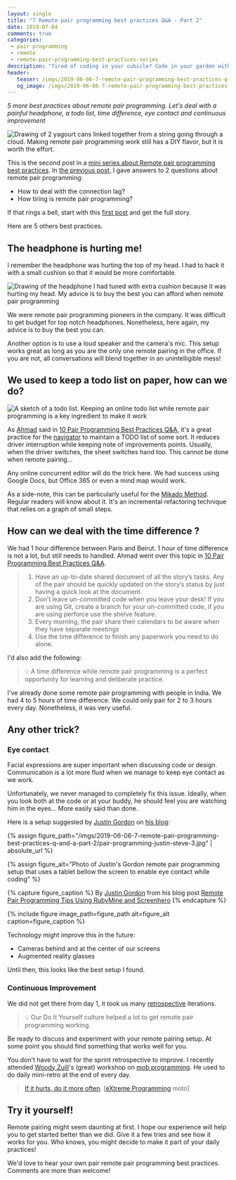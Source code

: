 ```yaml
---
layout: single
title: "7 Remote pair programming best practices Q&A - Part 2"
date: 2019-07-04
comments: true
categories:
 - pair programming
 - remote
 - remote-pair-programming-best-practices-series
description: "Tired of coding in your cubicle? Code in your garden with remote pair programming! Here are 5 more remote pairing best practices. Learn how to deal with a painful headphone or a time difference. Discover other tricks like an online todo list, the importance of eye contact and continuous improvement"
header:
   teaser: /imgs/2019-06-06-7-remote-pair-programming-best-practices-q-and-a-part-2/remote-pair-programming-yagourt-phones-teaser.jpeg
   og_image: /imgs/2019-06-06-7-remote-pair-programming-best-practices-q-and-a-part-2/remote-pair-programming-yagourt-phones-og.jpeg
---
```

_5 more best practices about remote pair programming. Let's deal with a painful headphone, a todo list, time difference, eye contact and continuous improvement_

![Drawing of 2 yagourt cans linked together from a string going through a cloud. Making remote pair programming work still has a DIY flavor, but it is worth the effort.]({{site.url}}/imgs/2019-06-06-7-remote-pair-programming-best-practices-q-and-a-part-2/remote-pair-programming-yagourt-phones.jpeg)

This is the second post in a [mini series about Remote pair programming best practices](/categories/#remote-pair-programming-best-practices-series). In [the previous post](/7-remote-pair-programming-best-practices-q-and-a-part-1/), I gave answers to 2 questions about remote pair programming:

*   How to deal with the connection lag?
*   How tiring is remote pair programming?

If that rings a bell, start with this [first post](/7-remote-pair-programming-best-practices-q-and-a-part-1/) and get the full story.

Here are 5 others best practices.

## The headphone is hurting me!

I remember the headphone was hurting the top of my head. I had to hack it with a small cushion so that it would be more comfortable.

![Drawing of the headphone I had tuned with extra cushion because it was hurting my head. My advice is to buy the best you can afford when remote pair programming]({{site.url}}/imgs/2019-06-06-7-remote-pair-programming-best-practices-q-and-a-part-2/remote-pair-programming-headphone-tuning.jpeg)

We were remote pair programming pioneers in the company. It was difficult to get budget for top notch headphones. Nonetheless, here again, my advice is to buy the best you can.

Another option is to use a loud speaker and the camera's mic. This setup works great as long as you are the only one remote pairing in the office. If you are not, all conversations will blend together in an unintelligible mess!

## We used to keep a todo list on paper, how can we do?

![A sketch of a todo list. Keeping an online todo list while remote pair programming is a key ingredient to make it work]({{site.url}}/imgs/2019-06-06-7-remote-pair-programming-best-practices-q-and-a-part-2/todo.jpg)

As [Ahmad](https://ahmadatwi.me) said in [10 Pair Programming Best Practices Q&A](/10-pair-programming-questions-answers/), it's a great practice for the [navigator](https://gist.github.com/jordanpoulton/607a8854673d9f22c696) to maintain a TODO list of some sort. It reduces driver interruption while keeping note of improvements points. Usually, when the driver switches, the sheet switches hand too. This cannot be done when remote pairing...

Any online concurrent editor will do the trick here. We had success using Google Docs, but Office 365 or even a mind map would work.

As a side-note, this can be particularly useful for the [Mikado Method](/categories/#mikado-method). Regular readers will know about it. It's an incremental refactoring technique that relies on a graph of small steps.

## How can we deal with the time difference ?

We had 1 hour difference between Paris and Beirut. 1 hour of time difference is not a lot, but still needs to handled. Ahmad went over this topic in [10 Pair Programming Best Practices Q&A](/10-pair-programming-questions-answers/).

> 1. Have an up-to-date shared document of all the story’s tasks. Any of the pair should be quickly updated on the story’s status by just having a quick look at the document.
> 2. Don’t leave un-committed code when you leave your desk! If you are using Git, create a branch for your un-committed code, if you are using perforce use the shelve feature.
> 3. Every morning, the pair share their calendars to be aware when they have separate meetings
> 4. Use the time difference to finish any paperwork you need to do alone.

I'd also add the following:

> 💡 A time difference while remote pair programming is a perfect opportunity for learning and deliberate practice.

I've already done some remote pair programming with people in India. We had 4 to 5 hours of time difference. We could only pair for 2 to 3 hours every day. Nonetheless, it was very useful.

## Any other trick?

### Eye contact

Facial expressions are super important when discussing code or design. Communication is a lot more fluid when we manage to keep eye contact as we work.

Unfortunately, we never managed to completely fix this issue. Ideally, when you look both at the code or at your buddy, he should feel you are watching him in the eyes... More easily said than done.

Here is a setup suggested by [Justin Gordon](https://twitter.com/railsonmaui?lang=fr) on [his blog](http://www.railsonmaui.com/blog/2014/05/06/remote-pair-programming-tips-using-screenhero/):

{% assign figure_path="/imgs/2019-06-06-7-remote-pair-programming-best-practices-q-and-a-part-2/pair-programming-justin-steve-3.jpg" | absolute_url %}
    
{% assign figure_alt="Photo of Justin's Gordon remote pair programming setup that uses a tablet bellow the screen to enable eye contact while coding" %}
    
{% capture figure_caption %}
By [Justin Gordon](https://twitter.com/railsonmaui) from his blog post [Remote Pair Programming Tips Using RubyMine and Screenhero](http://www.railsonmaui.com/blog/2014/05/06/remote-pair-programming-tips-using-screenhero/)
{% endcapture %}
    
{% include figure image_path=figure_path alt=figure_alt caption=figure_caption %}


Technology might improve this in the future:

*   Cameras behind and at the center of our screens
*   Augmented reality glasses

Until then, this looks like the best setup I found.

### Continuous Improvement

We did not get there from day 1, it took us many [retrospective](/categories/#retrospectives) iterations.

> 💡 Our Do It Yourself culture helped a lot to get remote pair programming working.

Be ready to discuss and experiment with your remote pairing setup. At some point you should find something that works well for you.

You don't have to wait for the sprint retrospective to improve. I recently attended [Woody Zuill](https://twitter.com/WoodyZuill)'s (great) workshop on [mob programming](https://en.wikipedia.org/wiki/Mob_programming). He used to do daily mini-retro at the end of every day.

> [If it hurts, do it more often](https://martinfowler.com/bliki/FrequencyReducesDifficulty.html). [[eXtreme Programming](https://en.wikipedia.org/wiki/Extreme_programming) moto]

## Try it yourself!

Remote pairing might seem daunting at first. I hope our experience will help you to get started better than we did. Give it a few tries and see how it works for you. Who knows, you might decide to make it part of your daily practices!

We'd love to hear your own pair remote pair programming best practices. Comments are more than welcome!
